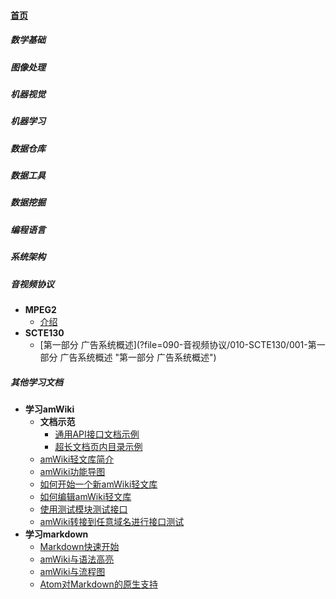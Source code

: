 
#### [首页](?file=首页 "返回首页")

##### 数学基础

##### 图像处理

##### 机器视觉

##### 机器学习

##### 数据仓库

##### 数据工具

##### 数据挖掘

##### 编程语言

##### 系统架构

##### 音视频协议
- **MPEG2**
    - [介绍](?file=090-音视频协议/001-MPEG2/001-介绍 "介绍")
- **SCTE130**
    - [第一部分 广告系统概述](?file=090-音视频协议/010-SCTE130/001-第一部分 广告系统概述 "第一部分 广告系统概述")

##### 其他学习文档
- **学习amWiki**
    - **文档示范**
        - [通用API接口文档示例](?file=099-其他学习文档/001-学习amWiki/002-文档示范/001-通用API接口文档示例 "通用API接口文档示例")
        - [超长文档页内目录示例](?file=099-其他学习文档/001-学习amWiki/002-文档示范/002-超长文档页内目录示例 "超长文档页内目录示例")
    - [amWiki轻文库简介](?file=099-其他学习文档/001-学习amWiki/01-amWiki轻文库简介 "amWiki轻文库简介")
    - [amWiki功能导图](?file=099-其他学习文档/001-学习amWiki/02-amWiki功能导图 "amWiki功能导图")
    - [如何开始一个新amWiki轻文库](?file=099-其他学习文档/001-学习amWiki/03-如何开始一个新amWiki轻文库 "如何开始一个新amWiki轻文库")
    - [如何编辑amWiki轻文库](?file=099-其他学习文档/001-学习amWiki/04-如何编辑amWiki轻文库 "如何编辑amWiki轻文库")
    - [使用测试模块测试接口](?file=099-其他学习文档/001-学习amWiki/06-使用测试模块测试接口 "使用测试模块测试接口")
    - [amWiki转接到任意域名进行接口测试](?file=099-其他学习文档/001-学习amWiki/07-amWiki转接到任意域名进行接口测试 "amWiki转接到任意域名进行接口测试")
- **学习markdown**
    - [Markdown快速开始](?file=099-其他学习文档/05-学习markdown/01-Markdown快速开始 "Markdown快速开始")
    - [amWiki与语法高亮](?file=099-其他学习文档/05-学习markdown/02-amWiki与语法高亮 "amWiki与语法高亮")
    - [amWiki与流程图](?file=099-其他学习文档/05-学习markdown/03-amWiki与流程图 "amWiki与流程图")
    - [Atom对Markdown的原生支持](?file=099-其他学习文档/05-学习markdown/05-Atom对Markdown的原生支持 "Atom对Markdown的原生支持")
